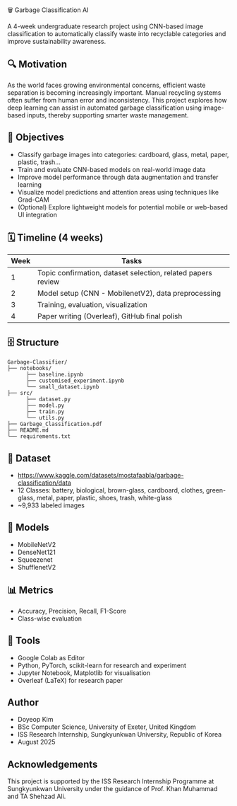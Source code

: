 🗑️ Garbage Classification AI

A 4-week undergraduate research project using CNN-based image classification to automatically classify waste into recyclable categories and improve sustainability awareness.

## 🔍 Motivation

As the world faces growing environmental concerns, efficient waste separation is becoming increasingly important. Manual recycling systems often suffer from human error and inconsistency. This project explores how deep learning can assist in automated garbage classification using image-based inputs, thereby supporting smarter waste management.

## 🎯 Objectives

* Classify garbage images into categories: cardboard, glass, metal, paper, plastic, trash...
* Train and evaluate CNN-based models on real-world image data
* Improve model performance through data augmentation and transfer learning
* Visualize model predictions and attention areas using techniques like Grad-CAM
* (Optional) Explore lightweight models for potential mobile or web-based UI integration


## 🗓️ Timeline (4 weeks)
| Week | Tasks |
|------|-------|
| 1 | Topic confirmation, dataset selection, related papers review |
| 2 | Model setup (CNN - MobilenetV2), data preprocessing |
| 3 | Training, evaluation, visualization |
| 4 | Paper writing (Overleaf), GitHub final polish |

## 🗄️ Structure
```
Garbage-Classifier/
├── notebooks/
      ├── baseline.ipynb
      ├── customised_experiment.ipynb
      └── small_dataset.ipynb
├── src/
      ├── dataset.py
      ├── model.py
      ├── train.py
      └── utils.py
├── Garbage_Classification.pdf
├── README.md
└── requirements.txt
```
## 📁 Dataset
- https://www.kaggle.com/datasets/mostafaabla/garbage-classification/data
- 12 Classes: battery, biological, brown-glass, cardboard, clothes, green-glass, metal, paper, plastic, shoes, trash, white-glass
- ~9,933 labeled images

## 🧠 Models
- MobileNetV2
- DenseNet121
- Squeezenet
- ShufflenetV2

## 📊 Metrics
- Accuracy, Precision, Recall, F1-Score
- Class-wise evaluation

## 📄 Tools
- Google Colab as Editor
- Python, PyTorch, scikit-learn for research and experiment
- Jupyter Notebook, Matplotlib for visualisation
- Overleaf (LaTeX) for research paper

## Author
- Doyeop Kim
- BSc Computer Science, University of Exeter, United Kingdom
- ISS Research Internship, Sungkyunkwan University, Republic of Korea
- August 2025

## Acknowledgements
This project is supported by the ISS Research Internship Programme at Sungkyunkwan University under the guidance of Prof. Khan Muhammad and TA Shehzad Ali.
